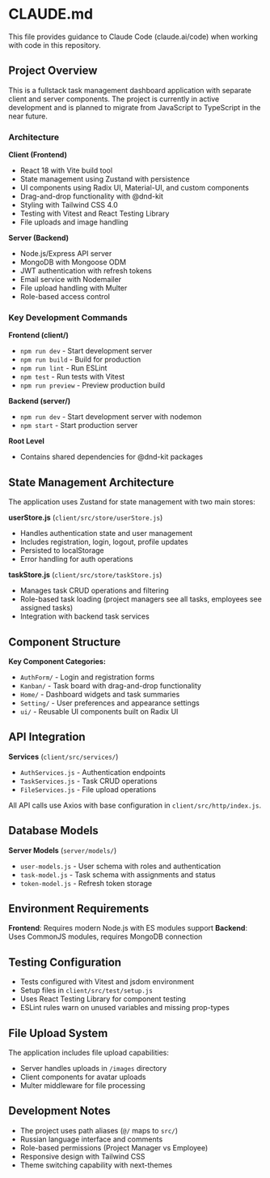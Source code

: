 # CLAUDE.md

This file provides guidance to Claude Code (claude.ai/code) when working with code in this repository.

## Project Overview

This is a fullstack task management dashboard application with separate client and server components. The project is currently in active development and is planned to migrate from JavaScript to TypeScript in the near future.

### Architecture

**Client (Frontend)**
- React 18 with Vite build tool
- State management using Zustand with persistence
- UI components using Radix UI, Material-UI, and custom components
- Drag-and-drop functionality with @dnd-kit
- Styling with Tailwind CSS 4.0
- Testing with Vitest and React Testing Library
- File uploads and image handling

**Server (Backend)**
- Node.js/Express API server
- MongoDB with Mongoose ODM
- JWT authentication with refresh tokens
- Email service with Nodemailer
- File upload handling with Multer
- Role-based access control

### Key Development Commands

**Frontend (client/)**
- `npm run dev` - Start development server
- `npm run build` - Build for production
- `npm run lint` - Run ESLint
- `npm test` - Run tests with Vitest
- `npm run preview` - Preview production build

**Backend (server/)**
- `npm run dev` - Start development server with nodemon
- `npm start` - Start production server

**Root Level**
- Contains shared dependencies for @dnd-kit packages

## State Management Architecture

The application uses Zustand for state management with two main stores:

**userStore.js** (`client/src/store/userStore.js`)
- Handles authentication state and user management
- Includes registration, login, logout, profile updates
- Persisted to localStorage
- Error handling for auth operations

**taskStore.js** (`client/src/store/taskStore.js`)
- Manages task CRUD operations and filtering
- Role-based task loading (project managers see all tasks, employees see assigned tasks)
- Integration with backend task services

## Component Structure

**Key Component Categories:**
- `AuthForm/` - Login and registration forms
- `Kanban/` - Task board with drag-and-drop functionality
- `Home/` - Dashboard widgets and task summaries
- `Setting/` - User preferences and appearance settings
- `ui/` - Reusable UI components built on Radix UI

## API Integration

**Services** (`client/src/services/`)
- `AuthServices.js` - Authentication endpoints
- `TaskServices.js` - Task CRUD operations
- `FileServices.js` - File upload operations

All API calls use Axios with base configuration in `client/src/http/index.js`.

## Database Models

**Server Models** (`server/models/`)
- `user-models.js` - User schema with roles and authentication
- `task-model.js` - Task schema with assignments and status
- `token-model.js` - Refresh token storage

## Environment Requirements

**Frontend**: Requires modern Node.js with ES modules support
**Backend**: Uses CommonJS modules, requires MongoDB connection

## Testing Configuration

- Tests configured with Vitest and jsdom environment
- Setup files in `client/src/test/setup.js`
- Uses React Testing Library for component testing
- ESLint rules warn on unused variables and missing prop-types

## File Upload System

The application includes file upload capabilities:
- Server handles uploads in `/images` directory
- Client components for avatar uploads
- Multer middleware for file processing

## Development Notes

- The project uses path aliases (`@/` maps to `src/`)
- Russian language interface and comments
- Role-based permissions (Project Manager vs Employee)
- Responsive design with Tailwind CSS
- Theme switching capability with next-themes